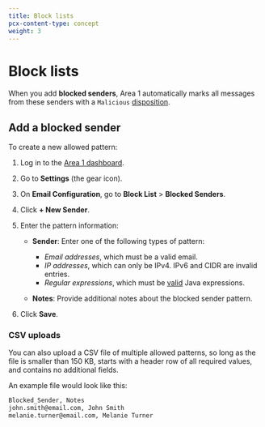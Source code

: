 ```yaml
---
title: Block lists
pcx-content-type: concept
weight: 3
---
```


# Block lists

When you add **blocked senders**, Area 1 automatically marks all messages from these senders with a `Malicious` [disposition](/email-security/reference/dispositions-and-attributes/).

## Add a blocked sender

To create a new allowed pattern:

1. Log in to the [Area 1 dashboard](https://horizon.area1security.com/).
2. Go to **Settings** (the gear icon).
3. On **Email Configuration**, go to **Block List** > **Blocked Senders**.
4. Click **+ New Sender**.
5. Enter the pattern information:

    - **Sender**: Enter one of the following types of pattern:

        - *Email addresses*, which must be a valid email.
        - *IP addresses*, which can only be IPv4. IPv6 and CIDR are invalid entries.
        - *Regular expressions*, which must be [valid](https://www.freeformatter.com/java-regex-tester.html) Java expressions.
    
    - **Notes**: Provide additional notes about the blocked sender pattern.

6. Click **Save**.

### CSV uploads

You can also upload a CSV file of multiple allowed patterns, so long as the file is smaller than 150 KB, starts with a header row of all required values, and contains no additional fields.

An example file would look like this:

```txt
Blocked_Sender, Notes
john.smith@email.com, John Smith
melanie.turner@email.com, Melanie Turner
```
